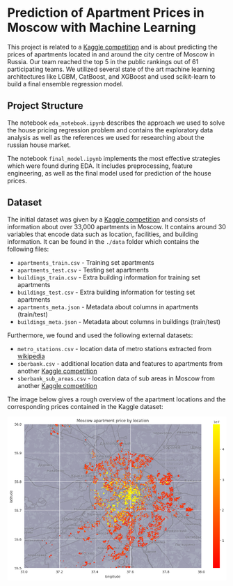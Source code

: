 # Prediction of Apartment Prices in Moscow with Machine Learning
This project is related to a [Kaggle competition](https://www.kaggle.com/competitions/moscow-housing-tdt4173/overview) and is about predicting the prices of apartments located in and around the city centre of Moscow in Russia. Our team reached the top 5 in the public rankings out of 61 participating teams. We utilized several state of the art machine learning architectures like LGBM, CatBoost, and XGBoost and used scikit-learn to build a final ensemble regression model.

## Project Structure
The notebook `eda_notebook.ipynb` describes the approach we used to solve the house pricing regression problem and contains the exploratory data analysis as well as the references we used for researching about the russian house market.

The notebook `final_model.ipynb` implements the most effective strategies which were found during EDA. It includes preprocessing, feature engineering, as well as the final model used for prediction of the house prices.

## Dataset
The initial dataset was given by a [Kaggle competition](https://www.kaggle.com/competitions/moscow-housing-tdt4173/overview) and consists of information about over 33,000 apartments in Moscow. It contains around 30 variables that encode data such as location, facilities, and building information. It can be found in the `./data` folder which contains the following files:

- `apartments_train.csv` - Training set apartments
- `apartments_test.csv` - Testing set apartments
- `buildings_train.csv` - Extra building information for training set apartments
- `buildings_test.csv` - Extra building information for testing set apartments
- `apartments_meta.json` - Metadata about columns in apartments (train/test)
- `buildings_meta.json` - Metadata about columns in buildings (train/test)

Furthermore, we found and used the following external datasets:
- `metro_stations.csv` - location data of metro stations extracted from [wikipedia](https://en.wikipedia.org/wiki/List_of_Moscow_Metro_stations)
- `sberbank.csv` - additional location data and features to apartments from another [Kaggle competition](https://www.kaggle.com/c/sberbank-russian-housing-market/data)
- `sberbank_sub_areas.csv` - location data of sub areas in Moscow from another [Kaggle competition](https://www.kaggle.com/c/sberbank-russian-housing-market/data)



The image below gives a rough overview of the apartment locations and the corresponding prices contained in the Kaggle dataset:

![apartments_location](data/apartments_heatmap.png)